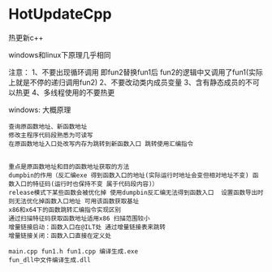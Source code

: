 # HotUpdateCpp
热更新c++

windows和linux下原理几乎相同

注意：
1、不要出现循环调用  即fun2替换fun1后 fun2的逻辑中又调用了fun1(实际上就是不停的递归调用fun2)
2、不要改动类内成员变量
3、含有静态成员的不可以热更
4、多线程使用的不要热更

windows:
	大概原理
	
	查询原函数地址、新函数地址
	修改主程序代码段熟悉为可读写
	在原函数地址入口处改写内存为跳转到新函数入口 跳转使用汇编指令
	
	
	重点是原函数地址和目的函数地址获取的方法
	dumpbin的作用（反汇编exe 得到函数入口的地址(实际运行时地址会变但相对地址不变) 函数入口的特征码(运行时也保持不变 属于代码段内容)）
	release模式下某些函数会被优化掉 使用dumpbin反汇编无法得到函数入口  设置函数导出时则无法优化掉函数入口地址 可用该函数获取基址
	x86和x64下的函数跳转汇编指令实现区别
	通过扫描特征码获取函数地址适用x86 扫描范围较小
	增量链接启动：函数入口在@ILT处 通过增量链接表来跳转
	增量链接关闭：函数入口直接在定义处
	
	main.cpp fun1.h fun1.cpp 编译生成.exe
	fun_dll中文件编译生成.dll
	
